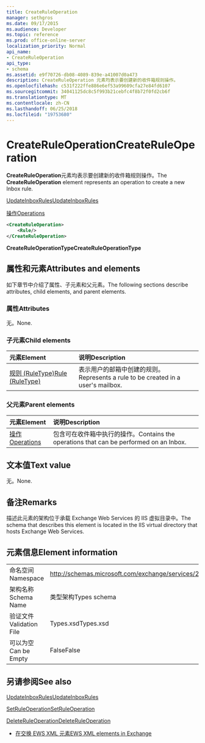 ```yaml
---
title: CreateRuleOperation
manager: sethgros
ms.date: 09/17/2015
ms.audience: Developer
ms.topic: reference
ms.prod: office-online-server
localization_priority: Normal
api_name:
- CreateRuleOperation
api_type:
- schema
ms.assetid: e9f70726-db08-4089-839e-a41007d0a473
description: CreateRuleOperation 元素均表示要创建新的收件箱规则操作。
ms.openlocfilehash: c531f222ffe886e6ef53a99609cfa27e84fd6107
ms.sourcegitcommit: 34041125dc8c5f993b21cebfc4f8b72f0fd2cb6f
ms.translationtype: MT
ms.contentlocale: zh-CN
ms.lasthandoff: 06/25/2018
ms.locfileid: "19753680"
---
```

# <a name="createruleoperation"></a><span data-ttu-id="086d5-103">CreateRuleOperation</span><span class="sxs-lookup"><span data-stu-id="086d5-103">CreateRuleOperation</span></span>

<span data-ttu-id="086d5-104">**CreateRuleOperation**元素均表示要创建新的收件箱规则操作。</span><span class="sxs-lookup"><span data-stu-id="086d5-104">The **CreateRuleOperation** element represents an operation to create a new Inbox rule.</span></span> 
  
[<span data-ttu-id="086d5-105">UpdateInboxRules</span><span class="sxs-lookup"><span data-stu-id="086d5-105">UpdateInboxRules</span></span>](updateinboxrules.md)
  
[<span data-ttu-id="086d5-106">操作</span><span class="sxs-lookup"><span data-stu-id="086d5-106">Operations</span></span>](operations.md)
  
```xml
<CreateRuleOperation>
    <Rule/>
</CreateRuleOperation>
```

 <span data-ttu-id="086d5-107">**CreateRuleOperationType**</span><span class="sxs-lookup"><span data-stu-id="086d5-107">**CreateRuleOperationType**</span></span>
## <a name="attributes-and-elements"></a><span data-ttu-id="086d5-108">属性和元素</span><span class="sxs-lookup"><span data-stu-id="086d5-108">Attributes and elements</span></span>

<span data-ttu-id="086d5-109">如下章节中介绍了属性、子元素和父元素。</span><span class="sxs-lookup"><span data-stu-id="086d5-109">The following sections describe attributes, child elements, and parent elements.</span></span>
  
### <a name="attributes"></a><span data-ttu-id="086d5-110">属性</span><span class="sxs-lookup"><span data-stu-id="086d5-110">Attributes</span></span>

<span data-ttu-id="086d5-111">无。</span><span class="sxs-lookup"><span data-stu-id="086d5-111">None.</span></span>
  
### <a name="child-elements"></a><span data-ttu-id="086d5-112">子元素</span><span class="sxs-lookup"><span data-stu-id="086d5-112">Child elements</span></span>

|<span data-ttu-id="086d5-113">**元素**</span><span class="sxs-lookup"><span data-stu-id="086d5-113">**Element**</span></span>|<span data-ttu-id="086d5-114">**说明**</span><span class="sxs-lookup"><span data-stu-id="086d5-114">**Description**</span></span>|
|:-----|:-----|
|[<span data-ttu-id="086d5-115">规则 (RuleType)</span><span class="sxs-lookup"><span data-stu-id="086d5-115">Rule (RuleType)</span></span>](rule-ruletype.md) <br/> |<span data-ttu-id="086d5-116">表示用户的邮箱中创建的规则。</span><span class="sxs-lookup"><span data-stu-id="086d5-116">Represents a rule to be created in a user's mailbox.</span></span>  <br/> |
   
### <a name="parent-elements"></a><span data-ttu-id="086d5-117">父元素</span><span class="sxs-lookup"><span data-stu-id="086d5-117">Parent elements</span></span>

|<span data-ttu-id="086d5-118">**元素**</span><span class="sxs-lookup"><span data-stu-id="086d5-118">**Element**</span></span>|<span data-ttu-id="086d5-119">**说明**</span><span class="sxs-lookup"><span data-stu-id="086d5-119">**Description**</span></span>|
|:-----|:-----|
|[<span data-ttu-id="086d5-120">操作</span><span class="sxs-lookup"><span data-stu-id="086d5-120">Operations</span></span>](operations.md) <br/> |<span data-ttu-id="086d5-121">包含可在收件箱中执行的操作。</span><span class="sxs-lookup"><span data-stu-id="086d5-121">Contains the operations that can be performed on an Inbox.</span></span>  <br/> |
   
## <a name="text-value"></a><span data-ttu-id="086d5-122">文本值</span><span class="sxs-lookup"><span data-stu-id="086d5-122">Text value</span></span>

<span data-ttu-id="086d5-123">无。</span><span class="sxs-lookup"><span data-stu-id="086d5-123">None.</span></span>
  
## <a name="remarks"></a><span data-ttu-id="086d5-124">备注</span><span class="sxs-lookup"><span data-stu-id="086d5-124">Remarks</span></span>

<span data-ttu-id="086d5-125">描述此元素的架构位于承载 Exchange Web Services 的 IIS 虚拟目录中。</span><span class="sxs-lookup"><span data-stu-id="086d5-125">The schema that describes this element is located in the IIS virtual directory that hosts Exchange Web Services.</span></span>
  
## <a name="element-information"></a><span data-ttu-id="086d5-126">元素信息</span><span class="sxs-lookup"><span data-stu-id="086d5-126">Element information</span></span>

|||
|:-----|:-----|
|<span data-ttu-id="086d5-127">命名空间</span><span class="sxs-lookup"><span data-stu-id="086d5-127">Namespace</span></span>  <br/> |http://schemas.microsoft.com/exchange/services/2006/types  <br/> |
|<span data-ttu-id="086d5-128">架构名称</span><span class="sxs-lookup"><span data-stu-id="086d5-128">Schema Name</span></span>  <br/> |<span data-ttu-id="086d5-129">类型架构</span><span class="sxs-lookup"><span data-stu-id="086d5-129">Types schema</span></span>  <br/> |
|<span data-ttu-id="086d5-130">验证文件</span><span class="sxs-lookup"><span data-stu-id="086d5-130">Validation File</span></span>  <br/> |<span data-ttu-id="086d5-131">Types.xsd</span><span class="sxs-lookup"><span data-stu-id="086d5-131">Types.xsd</span></span>  <br/> |
|<span data-ttu-id="086d5-132">可以为空</span><span class="sxs-lookup"><span data-stu-id="086d5-132">Can be Empty</span></span>  <br/> |<span data-ttu-id="086d5-133">False</span><span class="sxs-lookup"><span data-stu-id="086d5-133">False</span></span>  <br/> |
   
## <a name="see-also"></a><span data-ttu-id="086d5-134">另请参阅</span><span class="sxs-lookup"><span data-stu-id="086d5-134">See also</span></span>



[<span data-ttu-id="086d5-135">UpdateInboxRules</span><span class="sxs-lookup"><span data-stu-id="086d5-135">UpdateInboxRules</span></span>](updateinboxrules.md)
  
[<span data-ttu-id="086d5-136">SetRuleOperation</span><span class="sxs-lookup"><span data-stu-id="086d5-136">SetRuleOperation</span></span>](setruleoperation.md)
  
[<span data-ttu-id="086d5-137">DeleteRuleOperation</span><span class="sxs-lookup"><span data-stu-id="086d5-137">DeleteRuleOperation</span></span>](deleteruleoperation.md)


- [<span data-ttu-id="086d5-138">在交换 EWS XML 元素</span><span class="sxs-lookup"><span data-stu-id="086d5-138">EWS XML elements in Exchange</span></span>](ews-xml-elements-in-exchange.md)

